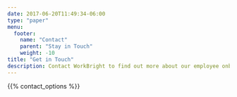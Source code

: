 ```yaml
---
date: 2017-06-20T11:49:34-06:00
type: "paper"
menu:
  footer:
    name: "Contact"
    parent: "Stay in Touch"
    weight: -10
title: "Get in Touch"
description: Contact WorkBright to find out more about our employee onboarding software solutions that will make your HR process run more smoothly!
---
```



{{% contact_options %}}
